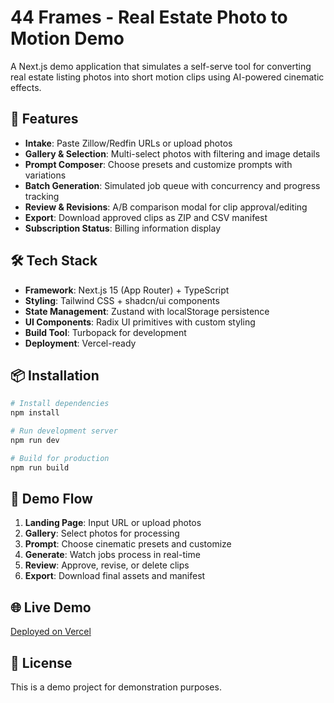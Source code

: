 # 44 Frames - Real Estate Photo to Motion Demo

A Next.js demo application that simulates a self-serve tool for converting real estate listing photos into short motion clips using AI-powered cinematic effects.

## 🚀 Features

- **Intake**: Paste Zillow/Redfin URLs or upload photos
- **Gallery & Selection**: Multi-select photos with filtering and image details
- **Prompt Composer**: Choose presets and customize prompts with variations
- **Batch Generation**: Simulated job queue with concurrency and progress tracking
- **Review & Revisions**: A/B comparison modal for clip approval/editing
- **Export**: Download approved clips as ZIP and CSV manifest
- **Subscription Status**: Billing information display

## 🛠️ Tech Stack

- **Framework**: Next.js 15 (App Router) + TypeScript
- **Styling**: Tailwind CSS + shadcn/ui components
- **State Management**: Zustand with localStorage persistence
- **UI Components**: Radix UI primitives with custom styling
- **Build Tool**: Turbopack for development
- **Deployment**: Vercel-ready

## 📦 Installation

```bash
# Install dependencies
npm install

# Run development server
npm run dev

# Build for production
npm run build
```

## 🎯 Demo Flow

1. **Landing Page**: Input URL or upload photos
2. **Gallery**: Select photos for processing
3. **Prompt**: Choose cinematic presets and customize
4. **Generate**: Watch jobs process in real-time
5. **Review**: Approve, revise, or delete clips
6. **Export**: Download final assets and manifest

## 🌐 Live Demo

[Deployed on Vercel](https://your-demo-url.vercel.app)

## 📝 License

This is a demo project for demonstration purposes.
